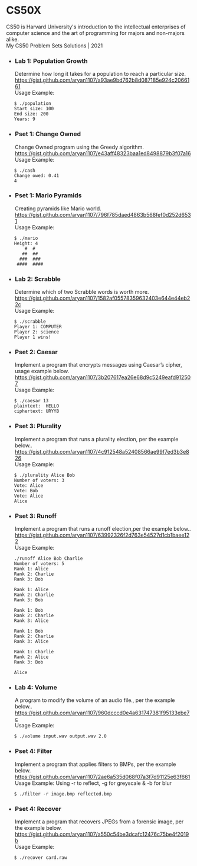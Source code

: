 # CS50X
CS50 is Harvard University's introduction to the intellectual enterprises of computer science and the art of programming for majors and non-majors alike.
<br>
My CS50 Problem Sets Solutions | 2021

* ### Lab 1: Population Growth

   Determine how long it takes for a population to reach a particular size.<br>
   https://gist.github.com/aryan1107/a93ae9bd762b8d087185e924c2066161<br>
   Usage Example:
```
   $ ./population
   Start size: 100
   End size: 200
   Years: 9
```


* ### Pset 1: Change Owned

   Change Owned program using the Greedy algorithm.<br>
   https://gist.github.com/aryan1107/e43aff48323baa1ed8498879b3f07a16<br>
   Usage Example:
```
   $ ./cash
   Change owed: 0.41
   4
```



* ### Pset 1: Mario Pyramids

   Creating pyramids like Mario world.<br>
   https://gist.github.com/aryan1107/796f785daed4863b568fef0d252d6531<br>
   Usage Example:
```
   $ ./mario
   Height: 4
       #  #
      ##  ##
     ###  ###
    ####  ####
```


* ### Lab 2: Scrabble

   Determine which of two Scrabble words is worth more.<br>
   https://gist.github.com/aryan1107/1582af05578359632403e644e44eb22c<br>
   Usage Example:
```
   $ ./scrabble
   Player 1: COMPUTER
   Player 2: science
   Player 1 wins!
```

* ### Pset 2: Caesar

   Implement a program that encrypts messages using Caesar’s cipher, usage example below.<br>
   https://gist.github.com/aryan1107/3b207617ea26e68d9c5249eafd912507<br>
   Usage Example:
```
   $ ./caesar 13
   plaintext:  HELLO
   ciphertext: URYYB
```

* ### Pset 3: Plurality

   Implement a program that runs a plurality election, per the example below..<br>
   https://gist.github.com/aryan1107/4c912548a52408566ae99f7ed3b3e826<br>
   Usage Example:
```
   $ ./plurality Alice Bob
   Number of voters: 3
   Vote: Alice
   Vote: Bob
   Vote: Alice
   Alice
```


* ### Pset 3: Runoff

   Implement a program that runs a runoff election,per the example below..<br>
   https://gist.github.com/aryan1107/63992326f2d763e54527d1cb1baee122<br>
   Usage Example:
```
   ./runoff Alice Bob Charlie
   Number of voters: 5
   Rank 1: Alice
   Rank 2: Charlie
   Rank 3: Bob

   Rank 1: Alice
   Rank 2: Charlie
   Rank 3: Bob

   Rank 1: Bob
   Rank 2: Charlie
   Rank 3: Alice

   Rank 1: Bob
   Rank 2: Charlie
   Rank 3: Alice

   Rank 1: Charlie
   Rank 2: Alice
   Rank 3: Bob

   Alice
```


* ### Lab 4: Volume

   A program to modify the volume of an audio file., per the example below..<br>
   https://gist.github.com/aryan1107/960dcccd0e4a631747381f95133ebe7c<br>
   Usage Example:
```
   $ ./volume input.wav output.wav 2.0
```


* ### Pset 4: Filter

   Implement a program that applies filters to BMPs, per the example below.<br>
   https://gist.github.com/aryan1107/2ae6a535d068f07a3f7d91125e63f661<br>
   Usage Example: Using -r to reflect, -g for greyscale & -b for blur
```
   $ ./filter -r image.bmp reflected.bmp
```


* ### Pset 4: Recover

   Implement a program that recovers JPEGs from a forensic image, per the example below.<br>
   https://gist.github.com/aryan1107/a550c54be3dcafc12476c75be4f2019b<br>
   Usage Example: 
```
   $ ./recover card.raw
```
